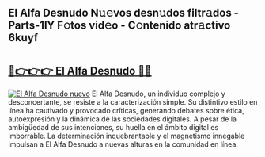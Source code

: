 ## El Alfa Desnudo N𝚞𝚎vos desn𝚞dos filtr𝚊dos - Parts-1lY F𝚘tos vid𝚎o - C𝚘ntenido atr𝚊ctivo 6kuyf

# <h2><a href="http://mb5bkve.tromn.icu/?c=El+Alfa+Desnudo">🔗👉👉👉 El Alfa Desnudo 🔗🔗</a></h2>

[![El Alfa Desnudo nuevo](https://i.imgur.com/pEAQMta.gif)](http://mb5bkve.tromn.icu/?c=El+Alfa+Desnudo)
El Alfa Desnudo, un individuo complejo y desconcertante, se resiste a la caracterización simple. Su distintivo estilo en línea ha cautivado y provocado críticas, generando debates sobre ética, autoexpresión y la dinámica de las sociedades digitales. A pesar de la ambigüedad de sus intenciones, su huella en el ámbito digital es imborrable. La determinación inquebrantable y el magnetismo innegable impulsan a El Alfa Desnudo a nuevas alturas en la comunidad en línea.

